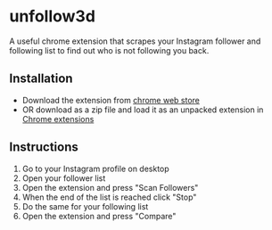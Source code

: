 # unfollow3d
A useful chrome extension that scrapes your Instagram follower and following list to find out who is not following you back.

## Installation
- Download the extension from [chrome web store](https://chromewebstore.google.com/detail/unfollow3d/kdkgfkbcjjfohpedofakfeldkoejinpp)
- OR download as a zip file and load it as an unpacked extension in [Chrome extensions](chrome://extensions/)

## Instructions
1. Go to your Instagram profile on desktop
2. Open your follower list
3. Open the extension and press "Scan Followers"
4. When the end of the list is reached click "Stop"
5. Do the same for your following list
6. Open the extension and press "Compare"
